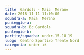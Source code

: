 ```yaml
---
title: Gardolo - Maia  Merano
date: 2018-11-11 11:00:00
squadra-a: Maia  Merano
punteggio-a: 
squadra-b: Bc Gardolo
punteggio-b: 
partite/squadra: under-15-18-19
luogo: Centro Sportivo Trento Nord
categoria: under 15
---
```

